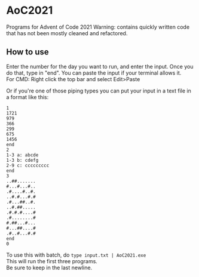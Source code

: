 # AoC2021
Programs for Advent of Code 2021
Warning: contains quickly written code that has not been mostly cleaned and refactored.


## How to use
Enter the number for the day you want to run, and enter the input. Once you do that, type in "end".
You can paste the input if your terminal allows it.  
For CMD: Right click the top bar and select Edit>Paste

Or if you're one of those piping types you can put your input in a text file in a format like this:  
```
1
1721
979
366
299
675
1456
end
2
1-3 a: abcde
1-3 b: cdefg
2-9 c: ccccccccc
end
3
..##.......
#...#...#..
.#....#..#.
..#.#...#.#
.#...##..#.
..#.##.....
.#.#.#....#
.#........#
#.##...#...
#...##....#
.#..#...#.#
end
0

```
To use this with batch, do `type input.txt | AoC2021.exe`  
This will run the first three programs.  
Be sure to keep in the last newline.
